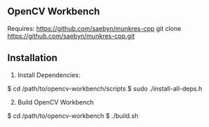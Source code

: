 OpenCV Workbench
--------------------

Requires:
https://github.com/saebyn/munkres-cpp
git clone https://github.com/saebyn/munkres-cpp.git


Installation
--------------------

1. Install Dependencies:

$ cd /path/to/opencv-workbench/scripts
$ sudo ./install-all-deps.h

2. Build OpenCV Workbench

$ cd /path/to/opencv-workbench
$ ./build.sh

